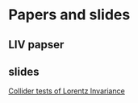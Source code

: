 # Papers and slides


## LIV papser





## slides
[Collider tests of Lorentz Invariance](https://iucss.sitehost.iu.edu/sme2021/lectures/Chanon.pdf)

